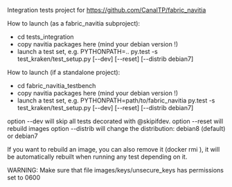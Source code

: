 
Integration tests project for https://github.com/CanalTP/fabric_navitia

How to launch (as a fabric_navitia subproject):
- cd tests_integration
- copy navitia packages here (mind your debian version !)
- launch a test set, e.g.
    PYTHONPATH=.. py.test -s test_kraken/test_setup.py [--dev] [--reset] [--distrib debian7]

How to launch (if a standalone project):
- cd fabric_navitia_testbench
- copy navitia packages here  (mind your debian version !)
- launch a test set, e.g.
    PYTHONPATH=path/to/fabric_navitia py.test -s test_kraken/test_setup.py [--dev] [--reset] [--distrib debian7]

option --dev will skip all tests decorated with @skipifdev.
option --reset will rebuild images
option --distrib will change the distribution: debian8 (default) or debian7

If you want to rebuild an image, you can also remove it (docker rmi <image>),
it will be automatically rebuilt when running any test depending on it.


WARNING:
Make sure that file images/keys/unsecure_keys has permissions set to 0600
